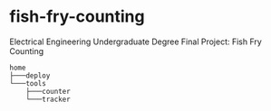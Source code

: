 # fish-fry-counting
Electrical Engineering Undergraduate Degree Final Project: Fish Fry Counting

```
home
├───deploy
└───tools
    ├───counter
    └───tracker
```